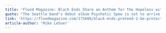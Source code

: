 ```yaml
---
title: 'Flood Magazine: Black Ends Share an Anthem for the Hopeless with New Single "Pretend 2 Be (Protect Me)"'
quote: "The Seattle band's debut album Psychotic Spew is set to arrive October 11 via Youth Riot Records."
link: 'https://floodmagazine.com/175609/black-ends-pretend-2-be-protect-me-first-listen/'
article-author: 'Mike LeSuer'
---
```

